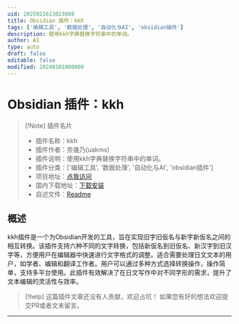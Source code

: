 ```yaml
---
uid: 2025021613023080
title: Obsidian 插件：kkh
tags: ['编辑工具', '数据处理', '自动化与AI', 'obsidian插件']
description: 使用kkh字典替换字符串中的单词。
author: AI
type: auto
draft: false
editable: false
modified: 20240101000000
---
```


# Obsidian 插件：kkh

> [!Note] 插件名片
> - 插件名称：kkh
> - 插件作者：奈幾乃(uakms)
> - 插件说明：使用kkh字典替换字符串中的单词。
> - 插件分类：['编辑工具', '数据处理', '自动化与AI', 'obsidian插件']
> - 项目地址：[点我访问](https://github.com/okikae/obsid-kkh)
> - 国内下载地址：[下载安装](https://pkmer.cn/products/plugin/pluginMarket/?kkh)
> - 自述文件：[Readme](https://ghproxy.net/https://raw.githubusercontent.com/okikae/obsid-kkh/master/README.md)



## 概述

kkh插件是一个为Obsidian开发的工具，旨在实现旧字旧仮名与新字新仮名之间的相互转换。该插件支持六种不同的文字转换，包括新仮名到旧仮名、新汉字到旧汉字等，方便用户在编辑器中快速进行文字格式的调整。适合需要处理日文文本的用户，如学者、编辑和翻译工作者。用户可以通过多种方式选择转换操作，操作简单，支持多平台使用。此插件有效解决了在日文写作中对不同字形的需求，提升了文本编辑的灵活性与效率。


> [!help] 
> 这篇插件文章还没有人贡献，欢迎占坑！
> 如果您有好的想法欢迎提交PR或者文末留言。
> 

---



